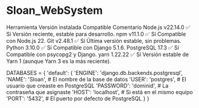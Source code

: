 # Sloan_WebSystem
 

Herramienta	 Versión  instalada	 Compatible	 Comentario
Node.js	     v22.14.0	   ✅         Sí      	Versión reciente, estable para desarrollo.
npm	         v11.1.0	    ✅         Sí	     Compatible con Node.js 22.
Git	         v2.48.1	    ✅         Sí	     Última versión estable, sin problemas.
Python	       3.10.0	    ✅         Sí	     Compatible con Django 5.1.6.
PostgreSQL    	17.3	     ✅         Sí	      Compatible con psycopg2 y Django.
yarn        	1.22.22	    ✅         Sí	     Versión estable de Yarn 1 (aunque Yarn 3 es la más reciente).

DATABASES = {
    'default': {
        'ENGINE': 'django.db.backends.postgresql',
        'NAME': 'Sloan',       # El nombre de la base de datos
        'USER': 'postgres',          # El usuario que creaste en PostgreSQL
        'PASSWORD': 'dominid',    # La contraseña que asignaste
        'HOST': 'localhost',      # Si está en el mismo equipo
        'PORT': '5432',           # El puerto por defecto de PostgreSQL
    }
}

